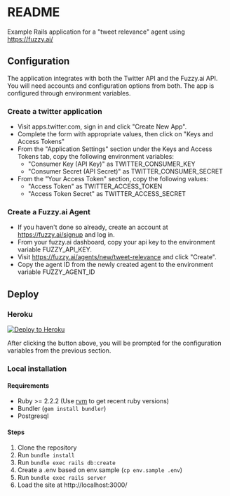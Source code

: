 # README

Example Rails application for a "tweet relevance" agent using https://fuzzy.ai/

## Configuration

The application integrates with both the Twitter API and the Fuzzy.ai API. You will need accounts and configuration options from both. The app is configured through environment variables.

### Create a twitter application

* Visit apps.twitter.com, sign in and click "Create New App".
* Complete the form with appropriate values, then click on "Keys and Access Tokens"
* From the "Application Settings" section under the Keys and Access Tokens tab, copy the following environment variables:
  * "Consumer Key (API Key)" as TWITTER_CONSUMER_KEY
  * "Consumer Secret (API Secret)" as TWITTER_CONSUMER_SECRET
* From the "Your Access Token" section, copy the following values:
  * "Access Token" as TWITTER_ACCESS_TOKEN
  * "Access Token Secret" as TWITTER_ACCESS_SECRET

### Create a Fuzzy.ai Agent

* If you haven't done so already, create an account at https://fuzzy.ai/signup and log in.
* From your fuzzy.ai dashboard, copy your api key to the environment variable FUZZY_API_KEY.
* Visit https://fuzzy.ai/agents/new/tweet-relevance and click "Create".
* Copy the agent ID from the newly created agent to the environment variable FUZZY_AGENT_ID

## Deploy

### Heroku

[![Deploy to Heroku](https://www.herokucdn.com/deploy/button.svg)](https://heroku.com/deploy)

After clicking the button above, you will be prompted for the configuration variables from the previous section.

### Local installation

#### Requirements

* Ruby >= 2.2.2 (Use [rvm](http://rvm.io/) to get recent ruby versions)
* Bundler (`gem install bundler`)
* Postgresql

#### Steps

1. Clone the repository
1. Run `bundle install`
1. Run `bundle exec rails db:create`
1. Create a .env based on env.sample (`cp env.sample .env`)
1. Run `bundle exec rails server`
1. Load the site at http://localhost:3000/
